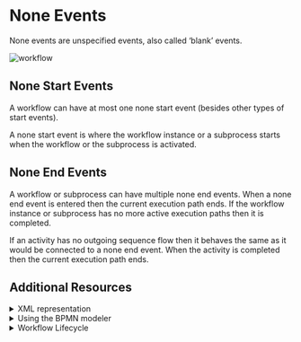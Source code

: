 # None Events

None events are unspecified events, also called ‘blank’ events.

![workflow](/bpmn-workflows/none-events/none-events.png)

## None Start Events

A workflow can have at most one none start event (besides other types of start events).

A none start event is where the workflow instance or a subprocess starts when the workflow or the subprocess is activated.

## None End Events

A workflow or subprocess can have multiple none end events. When a none end event is entered then the current execution path ends. If the workflow instance or subprocess has no more active execution paths then it is completed.

If an activity has no outgoing sequence flow then it behaves the same as it would be connected to a none end event. When the activity is completed then the current execution path ends.

## Additional Resources

<details>
  <summary>XML representation</summary>
  <p>A none start event:

```xml
<bpmn:startEvent id="order-placed" name="Order Placed" />
```

A none end event:
```xml
<bpmn:endEvent id="order-delivered" name="Order Delivered" />
```

  </p>
</details>

<details>
  <summary>Using the BPMN modeler</summary>
  <p>Adding a none start event:

![start-event](/bpmn-workflows/none-events/start-event.gif) 

Adding a none end event:

![end-event](/bpmn-workflows/none-events/end-event.gif) 
  </p>
</details>

<details>
  <summary>Workflow Lifecycle</summary>
  <p>Workflow instance records of a none start event: 

<table>
    <tr>
        <th>Intent</th>
        <th>Element Id</th>
        <th>Element Type</th>
    </tr>    
    <tr>
        <td>ELEMENT_ACTIVATING</td>
        <td>order-placed</td>
        <td>START_EVENT</td>
    <tr>
    <tr>
        <td>ELEMENT_ACTIVATED</td>
        <td>order-placed</td>
        <td>START_EVENT</td>
    <tr>
    <tr>
        <td>ELEMENT_COMPLETING</td>
        <td>order-placed</td>
        <td>START_EVENT</td>
    <tr>
    <tr>
        <td>ELEMENT_COMPLETED</td>
        <td>order-placed</td>
        <td>START_EVENT</td>
    <tr>
</table>

Workflow instance records of a none end event: 

<table>
    <tr>
        <th>Intent</th>
        <th>Element Id</th>
        <th>Element Type</th>
    </tr>    
    <tr>
        <td>ELEMENT_ACTIVATING</td>
        <td>order-delivered</td>
        <td>END_EVENT</td>
    <tr>
    <tr>
        <td>ELEMENT_ACTIVATED</td>
        <td>order-delivered</td>
        <td>END_EVENT</td>
    <tr>
    <tr>
        <td>ELEMENT_COMPLETING</td>
        <td>order-delivered</td>
        <td>END_EVENT</td>
    <tr>
    <tr>
        <td>ELEMENT_COMPLETED</td>
        <td>order-delivered</td>
        <td>END_EVENT</td>
    <tr>
</table>

  </p>
</details>
